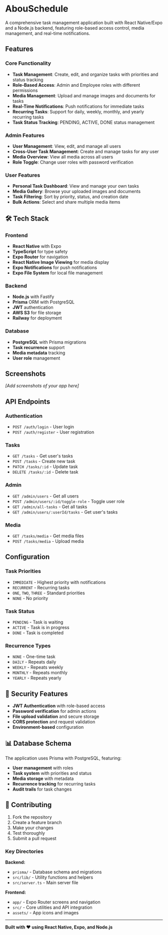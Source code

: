 # AbouSchedule

A comprehensive task management application built with React Native/Expo and a Node.js backend, featuring role-based access control, media management, and real-time notifications.

## Features

### Core Functionality
- **Task Management**: Create, edit, and organize tasks with priorities and status tracking
- **Role-Based Access**: Admin and Employee roles with different permissions
- **Media Management**: Upload and manage images and documents for tasks
- **Real-Time Notifications**: Push notifications for immediate tasks
- **Recurring Tasks**: Support for daily, weekly, monthly, and yearly recurring tasks
- **Task Status Tracking**: PENDING, ACTIVE, DONE status management

### Admin Features
- **User Management**: View, edit, and manage all users
- **Cross-User Task Management**: Create and manage tasks for any user
- **Media Overview**: View all media across all users
- **Role Toggle**: Change user roles with password verification

### User Features
- **Personal Task Dashboard**: View and manage your own tasks
- **Media Gallery**: Browse your uploaded images and documents
- **Task Filtering**: Sort by priority, status, and creation date
- **Bulk Actions**: Select and share multiple media items

## 🛠 Tech Stack

### Frontend
- **React Native** with Expo
- **TypeScript** for type safety
- **Expo Router** for navigation
- **React Native Image Viewing** for media display
- **Expo Notifications** for push notifications
- **Expo File System** for local file management

### Backend
- **Node.js** with Fastify
- **Prisma** ORM with PostgreSQL
- **JWT** authentication
- **AWS S3** for file storage
- **Railway** for deployment

### Database
- **PostgreSQL** with Prisma migrations
- **Task recurrence** support
- **Media metadata** tracking
- **User role** management

## Screenshots

*[Add screenshots of your app here]*

## API Endpoints

### Authentication
- `POST /auth/login` - User login
- `POST /auth/register` - User registration

### Tasks
- `GET /tasks` - Get user's tasks
- `POST /tasks` - Create new task
- `PATCH /tasks/:id` - Update task
- `DELETE /tasks/:id` - Delete task

### Admin
- `GET /admin/users` - Get all users
- `POST /admin/users/:id/toggle-role` - Toggle user role
- `GET /admin/all-tasks` - Get all tasks
- `GET /admin/users/:userId/tasks` - Get user's tasks

### Media
- `GET /tasks/media` - Get media files
- `POST /tasks/media` - Upload media

## Configuration

### Task Priorities
- `IMMEDIATE` - Highest priority with notifications
- `RECURRENT` - Recurring tasks
- `ONE`, `TWO`, `THREE` - Standard priorities
- `NONE` - No priority

### Task Status
- `PENDING` - Task is waiting
- `ACTIVE` - Task is in progress
- `DONE` - Task is completed

### Recurrence Types
- `NONE` - One-time task
- `DAILY` - Repeats daily
- `WEEKLY` - Repeats weekly
- `MONTHLY` - Repeats monthly
- `YEARLY` - Repeats yearly

## 🔐 Security Features

- **JWT Authentication** with role-based access
- **Password verification** for admin actions
- **File upload validation** and secure storage
- **CORS protection** and request validation
- **Environment-based** configuration

## 📊 Database Schema

The application uses Prisma with PostgreSQL, featuring:
- **User management** with roles
- **Task system** with priorities and status
- **Media storage** with metadata
- **Recurrence tracking** for recurring tasks
- **Audit trails** for task changes

## 🤝 Contributing

1. Fork the repository
2. Create a feature branch
3. Make your changes
4. Test thoroughly
5. Submit a pull request

### Key Directories

**Backend:**
- `prisma/` - Database schema and migrations
- `src/lib/` - Utility functions and helpers
- `src/server.ts` - Main server file

**Frontend:**
- `app/` - Expo Router screens and navigation
- `src/` - Core utilities and API integration
- `assets/` - App icons and images

---

**Built with ❤️ using React Native, Expo, and Node.js**
